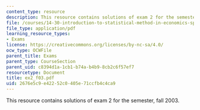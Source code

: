 ```yaml
---
content_type: resource
description: This resource contains solutions of exam 2 for the semester, fall 2003.
file: /courses/14-30-introduction-to-statistical-method-in-economics-spring-2006/2676e5c9e42252c0405e71ccfb4c4ca9_ex2_f03.pdf
file_type: application/pdf
learning_resource_types:
- Exams
license: https://creativecommons.org/licenses/by-nc-sa/4.0/
ocw_type: OCWFile
parent_title: Exams
parent_type: CourseSection
parent_uid: c8394d1a-1cb1-b74a-b4b9-8cb2c6f57ef7
resourcetype: Document
title: ex2_f03.pdf
uid: 2676e5c9-e422-52c0-405e-71ccfb4c4ca9
---
```

This resource contains solutions of exam 2 for the semester, fall 2003.